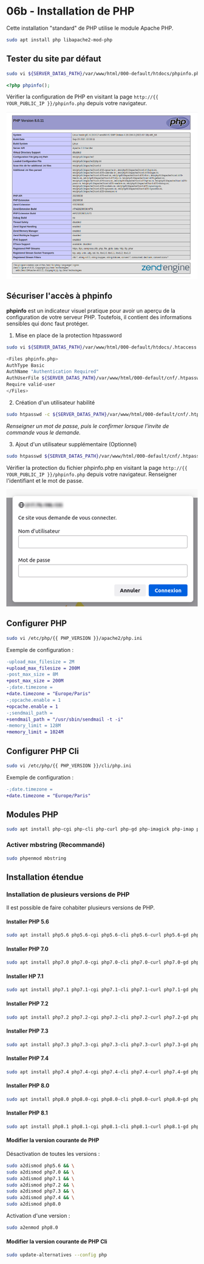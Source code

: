 # 06b - Installation de PHP

Cette installation "standard" de PHP utilise le module Apache PHP.

```bash
sudo apt install php libapache2-mod-php
```

## Tester du site par défaut

```bash
sudo vi ${SERVER_DATAS_PATH}/var/www/html/000-default/htdocs/phpinfo.php
```

```php
<?php phpinfo();
```

Vérifier la configuration de PHP en visitant la page ```http://{{ YOUR_PUBLIC_IP }}/phpinfo.php``` depuis votre navigateur.

![Php info](../resources/screenshot/06-apache-phpinfo.png)

## Sécuriser l'accès à phpinfo

**phpinfo** est un indicateur visuel pratique pour avoir un aperçu de la configuration de votre serveur PHP.
Toutefois, il contient des informations sensibles qui donc faut protéger.

1. Mise en place de la protection htpassword

```bash
sudo vi ${SERVER_DATAS_PATH}/var/www/html/000-default/htdocs/.htaccess
```

```bash
<Files phpinfo.php>
AuthType Basic
AuthName "Authentication Required"
AuthUserFile ${SERVER_DATAS_PATH}/var/www/html/000-default/cnf/.htpasswd
Require valid-user
</Files>
```

2. Création d'un utilisateur habilité

```bash
sudo htpasswd -c ${SERVER_DATAS_PATH}/var/www/html/000-default/cnf/.htpasswd {{ YOUR_USER_LOGIN }}
```

*Renseigner un mot de passe, puis le confirmer lorsque l'invite de commande vous le demande.*

3. Ajout d'un utilisateur supplémentaire (Optionnel)

```bash
sudo htpasswd ${SERVER_DATAS_PATH}/var/www/html/000-default/cnf/.htpasswd {{ OTHER_USER_LOGIN }}
```

Vérifier la protection du fichier phpinfo.php en visitant la page ```http://{{ YOUR_PUBLIC_IP }}/phpinfo.php``` depuis votre navigateur.
Renseigner l'identifiant et le mot de passe.

![PHP info htpasswd](../resources/screenshot/06-apache-phpinfo-htpasswd.png)

## Configurer PHP

```bash
sudo vi /etc/php/{{ PHP_VERSION }}/apache2/php.ini
```

Exemple de configuration :

```diff
-upload_max_filesize = 2M
+upload_max_filesize = 200M
-post_max_size = 8M
+post_max_size = 200M
-;date.timezone =
+date.timezone = "Europe/Paris"
-;opcache.enable = 1
+opcache.enable = 1
-;sendmail_path =
+sendmail_path = "/usr/sbin/sendmail -t -i"
-memory_limit = 128M
+memory_limit = 1024M
```

## Configurer PHP Cli

```bash
sudo vi /etc/php/{{ PHP_VERSION }}/cli/php.ini
```

Exemple de configuration :

```diff
-;date.timezone =
+date.timezone = "Europe/Paris"
```

## Modules PHP

```bash
sudo apt install php-cgi php-cli php-curl php-gd php-imagick php-imap php-intl php-mbstring php-mysql php-soap php-xml php-zip
```

### Activer mbstring (Recommandé)

```bash
sudo phpenmod mbstring
```

## Installation étendue

### Installation de plusieurs versions de PHP

Il est possible de faire cohabiter plusieurs versions de PHP.

#### Installer PHP 5.6

```bash
sudo apt install php5.6 php5.6-cgi php5.6-cli php5.6-curl php5.6-gd php5.6-imagick php5.6-imap php5.6-intl php5.6-mbstring php5.6-mysql php5.6-soap php5.6-xml php5.6-zip
```

#### Installer PHP 7.0

```bash
sudo apt install php7.0 php7.0-cgi php7.0-cli php7.0-curl php7.0-gd php7.0-imagick php7.0-imap php7.0-intl php7.0-mbstring php7.0-mysql php7.0-soap php7.0-xml php7.0-zip
```

#### Installer HP 7.1

```bash
sudo apt install php7.1 php7.1-cgi php7.1-cli php7.1-curl php7.1-gd php7.1-imagick php7.1-imap php7.1-intl php7.1-mbstring php7.1-mysql php7.1-soap php7.1-xml php7.1-zip
```

#### Installer PHP 7.2

```bash
sudo apt install php7.2 php7.2-cgi php7.2-cli php7.2-curl php7.2-gd php7.2-imagick php7.2-imap php7.2-intl php7.2-mbstring php7.2-mysql php7.2-soap php7.2-xml php7.2-zip
```

#### Installer PHP 7.3

```bash
sudo apt install php7.3 php7.3-cgi php7.3-cli php7.3-curl php7.3-gd php7.3-imagick php7.3-imap php7.3-intl php7.3-mbstring php7.3-mysql php7.3-soap php7.3-xml php7.3-zip
```

#### Installer PHP 7.4

```bash
sudo apt install php7.4 php7.4-cgi php7.4-cli php7.4-curl php7.4-gd php7.4-imagick php7.4-imap php7.4-intl php7.4-mbstring php7.4-mysql php7.4-soap php7.4-xml php7.4-zip
```

#### Installer PHP 8.0

```bash
sudo apt install php8.0 php8.0-cgi php8.0-cli php8.0-curl php8.0-gd php8.0-imagick php8.0-imap php8.0-intl php8.0-mbstring php8.0-mysql php8.0-soap php8.0-xml php8.0-zip
```

#### Installer PHP 8.1

```bash
sudo apt install php8.1 php8.1-cgi php8.1-cli php8.1-curl php8.1-gd php8.1-imagick php8.1-imap php8.1-intl php8.1-mbstring php8.1-mysql php8.1-soap php8.1-xml php8.1-zip
```

#### Modifier la version courante de PHP

Désactivation de toutes les versions :

```bash
sudo a2dismod php5.6 && \
sudo a2dismod php7.0 && \
sudo a2dismod php7.1 && \
sudo a2dismod php7.2 && \
sudo a2dismod php7.3 && \
sudo a2dismod php7.4 && \
sudo a2dismod php8.0
```

Activation d'une version :

```bash
sudo a2enmod php8.0
```

#### Modifier la version courante de PHP Cli

```bash
sudo update-alternatives --config php
```
